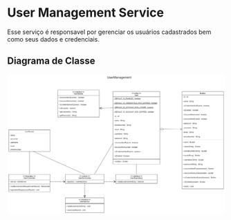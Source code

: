 # User Management Service

Esse serviço é responsavel por gerenciar os usuários cadastrados bem como seus dados e credenciais.

## Diagrama de Classe

![alt](class-diagram.png)